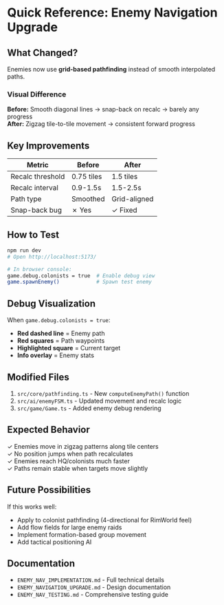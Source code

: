 # Quick Reference: Enemy Navigation Upgrade

## What Changed?

Enemies now use **grid-based pathfinding** instead of smooth interpolated paths.

### Visual Difference

**Before:** Smooth diagonal lines → snap-back on recalc → barely any progress  
**After:** Zigzag tile-to-tile movement → consistent forward progress

## Key Improvements

| Metric | Before | After |
|--------|--------|-------|
| Recalc threshold | 0.75 tiles | 1.5 tiles |
| Recalc interval | 0.9-1.5s | 1.5-2.5s |
| Path type | Smoothed | Grid-aligned |
| Snap-back bug | ✗ Yes | ✓ Fixed |

## How to Test

```bash
npm run dev
# Open http://localhost:5173/

# In browser console:
game.debug.colonists = true  # Enable debug view
game.spawnEnemy()            # Spawn test enemy
```

## Debug Visualization

When `game.debug.colonists = true`:
- **Red dashed line** = Enemy path
- **Red squares** = Path waypoints
- **Highlighted square** = Current target
- **Info overlay** = Enemy stats

## Modified Files

1. `src/core/pathfinding.ts` - New `computeEnemyPath()` function
2. `src/ai/enemyFSM.ts` - Updated movement and recalc logic
3. `src/game/Game.ts` - Added enemy debug rendering

## Expected Behavior

✓ Enemies move in zigzag patterns along tile centers  
✓ No position jumps when path recalculates  
✓ Enemies reach HQ/colonists much faster  
✓ Paths remain stable when targets move slightly  

## Future Possibilities

If this works well:
- Apply to colonist pathfinding (4-directional for RimWorld feel)
- Add flow fields for large enemy raids
- Implement formation-based group movement
- Add tactical positioning AI

## Documentation

- `ENEMY_NAV_IMPLEMENTATION.md` - Full technical details
- `ENEMY_NAVIGATION_UPGRADE.md` - Design documentation
- `ENEMY_NAV_TESTING.md` - Comprehensive testing guide
